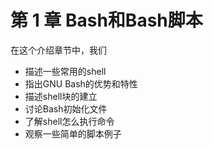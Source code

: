 # 第 1 章 Bash和Bash脚本

在这个介绍章节中，我们

* 描述一些常用的shell
* 指出GNU Bash的优势和特性
* 描述shell块的建立
* 讨论Bash初始化文件
* 了解shell怎么执行命令
* 观察一些简单的脚本例子
